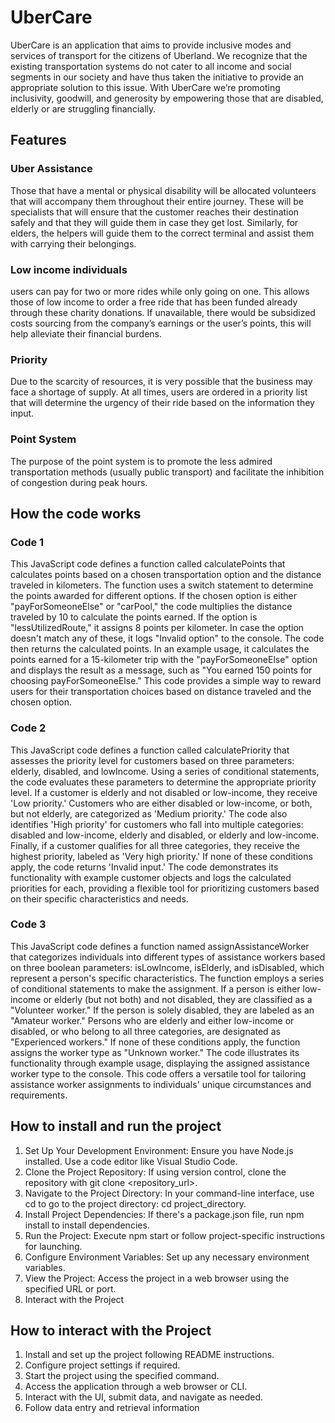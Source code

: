 # UberCare
UberCare is an application that aims to provide inclusive modes and services of transport for the citizens of Uberland. We recognize that the existing transportation systems do not cater to all income and social segments in our society and have thus taken the initiative to provide an appropriate solution to this issue. With UberCare we’re promoting inclusivity, goodwill, and generosity by empowering those that are disabled, elderly or are struggling financially.  


## Features
### Uber Assistance
Those that have a mental or physical disability will be allocated volunteers that will accompany them throughout their entire journey. These will be specialists that will ensure that the customer reaches their destination safely and that they will guide them in case they get lost. Similarly, for elders, the helpers will guide them to the correct terminal and assist them with carrying their belongings.

### Low income individuals
users can pay for two or more rides while only going on one. This allows those of low income to order a free ride that has been funded already through these charity donations. If unavailable, there would be subsidized costs sourcing from the company’s earnings or the user’s points, this will help alleviate their financial burdens.

### Priority
Due to the scarcity of resources, it is very possible that the business may face a shortage of supply. At all times, users are ordered in a priority list that will determine the urgency of their ride based on the information they input.

### Point System
The purpose of the point system is to promote the less admired transportation methods (usually public transport) and facilitate the inhibition of congestion during peak hours.


## How the code works
### Code 1
This JavaScript code defines a function called calculatePoints that calculates points based on a chosen transportation option and the distance traveled in kilometers. The function uses a switch statement to determine the points awarded for different options. If the chosen option is either "payForSomeoneElse" or "carPool," the code multiplies the distance traveled by 10 to calculate the points earned. If the option is "lessUtilizedRoute," it assigns 8 points per kilometer. In case the option doesn't match any of these, it logs "Invalid option" to the console. The code then returns the calculated points. In an example usage, it calculates the points earned for a 15-kilometer trip with the "payForSomeoneElse" option and displays the result as a message, such as "You earned 150 points for choosing payForSomeoneElse." This code provides a simple way to reward users for their transportation choices based on distance traveled and the chosen option.

### Code 2
This JavaScript code defines a function called calculatePriority that assesses the priority level for customers based on three parameters: elderly, disabled, and lowIncome. Using a series of conditional statements, the code evaluates these parameters to determine the appropriate priority level. If a customer is elderly and not disabled or low-income, they receive 'Low priority.' Customers who are either disabled or low-income, or both, but not elderly, are categorized as 'Medium priority.' The code also identifies 'High priority' for customers who fall into multiple categories: disabled and low-income, elderly and disabled, or elderly and low-income. Finally, if a customer qualifies for all three categories, they receive the highest priority, labeled as 'Very high priority.' If none of these conditions apply, the code returns 'Invalid input.' The code demonstrates its functionality with example customer objects and logs the calculated priorities for each, providing a flexible tool for prioritizing customers based on their specific characteristics and needs.

### Code 3
This JavaScript code defines a function named assignAssistanceWorker that categorizes individuals into different types of assistance workers based on three boolean parameters: isLowIncome, isElderly, and isDisabled, which represent a person's specific characteristics. The function employs a series of conditional statements to make the assignment. If a person is either low-income or elderly (but not both) and not disabled, they are classified as a "Volunteer worker." If the person is solely disabled, they are labeled as an "Amateur worker." Persons who are elderly and either low-income or disabled, or who belong to all three categories, are designated as "Experienced workers." If none of these conditions apply, the function assigns the worker type as "Unknown worker." The code illustrates its functionality through example usage, displaying the assigned assistance worker type to the console. This code offers a versatile tool for tailoring assistance worker assignments to individuals' unique circumstances and requirements.


## How to install and run the project
1. Set Up Your Development Environment: Ensure you have Node.js installed. Use a code editor like Visual Studio Code.
2. Clone the Project Repository: If using version control, clone the repository with git clone <repository_url>.
3. Navigate to the Project Directory: In your command-line interface, use cd to go to the project directory: cd project_directory.
4. Install Project Dependencies: If there's a package.json file, run npm install to install dependencies.
5. Run the Project: Execute npm start or follow project-specific instructions for launching.
6. Configure Environment Variables: Set up any necessary environment variables.
7. View the Project: Access the project in a web browser using the specified URL or port.
8. Interact with the Project


## How to interact with the Project
1. Install and set up the project following README instructions.
2. Configure project settings if required.
3. Start the project using the specified command.
4. Access the application through a web browser or CLI.
5. Interact with the UI, submit data, and navigate as needed.
6. Follow data entry and retrieval information
